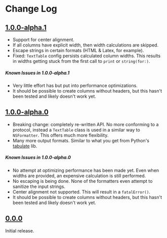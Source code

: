 # Change Log

## [1.0.0-alpha.1](https://github.com/cfilipov/TextTable/releases/tag/v1.0.0-alpha.1)

* Support for center alignment.
* If all columns have explicit width, then width calculations are skipped.
* Escape strings in certain formats (HTML & Latex, for example).
* Fixed: `TextTable` config persists calculated column widths. This results in widths getting stuck from the first call to `print` or `string(for:)`.

##### Known Issues in 1.0.0-alpha.1

* Very little effort has but put into performance optimizations.
* It should be possible to create columns without headers, but this hasn't been tested and likely doesn't work yet.

## [1.0.0-alpha.0](https://github.com/cfilipov/TextTable/releases/tag/v1.0.0-alpha.0)

* Breaking change: completely re-written API. No more conforming to a protocol, instead a `TextTable` class is used in a similar way to `NSFormatter`. This offers much more flexibility.
* Many more output formats. Similar to what you get from Python's [tabulate](https://pypi.python.org/pypi/tabulate) lib.

##### Known Issues in 1.0.0-alpha.0

* No attempt at optimizing performance has been made yet. Even when widths are provided, an expensive calculation is still performed.
* No escaping is being done. None of the formatters even attempt to sanitize the input strings.
* Center alignment not supported. This will result in a `fatalError()`.
* It should be possible to create columns without headers, but this hasn't been tested and likely doesn't work yet.

## [0.0.0](https://github.com/cfilipov/TextTable/releases/tag/v0.0.0)

Initial release. 
